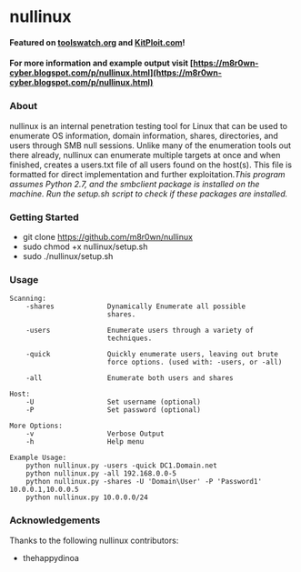 # nullinux

#### Featured on [toolswatch.org](http://www.toolswatch.org/2016/11/nullinux-v3-5-null-session-tool/) and [KitPloit.com](http://www.kitploit.com/2017/11/nullinux-smb-null-session.html)!
#### For more information and example output visit [https://m8r0wn-cyber.blogspot.com/p/nullinux.html](https://m8r0wn-cyber.blogspot.com/p/nullinux.html)

### About
nullinux is an internal penetration testing tool for Linux that can be used to enumerate OS information, domain information, shares, directories, and users through SMB null sessions. Unlike many of the enumeration tools out there already, nullinux can enumerate multiple targets at once and when finished, creates a users.txt file of all users found on the host(s). This file is formatted for direct implementation and further exploitation._This program assumes Python 2.7, and the smbclient package is installed on the machine. Run the setup.sh script to check if these packages are installed._

### Getting Started
* git clone https://github.com/m8r0wn/nullinux
* sudo chmod +x nullinux/setup.sh
* sudo ./nullinux/setup.sh

### Usage
    Scanning:
        -shares             Dynamically Enumerate all possible
                            shares.

        -users              Enumerate users through a variety of
                            techniques.

        -quick              Quickly enumerate users, leaving out brute
                            force options. (used with: -users, or -all)

        -all                Enumerate both users and shares

    Host:
        -U                  Set username (optional)
        -P                  Set password (optional)

    More Options:
        -v                  Verbose Output
        -h                  Help menu

    Example Usage:
        python nullinux.py -users -quick DC1.Domain.net
        python nullinux.py -all 192.168.0.0-5
        python nullinux.py -shares -U 'Domain\User' -P 'Password1' 10.0.0.1,10.0.0.5
        python nullinux.py 10.0.0.0/24

### Acknowledgements
Thanks to the following nullinux contributors:
* thehappydinoa


